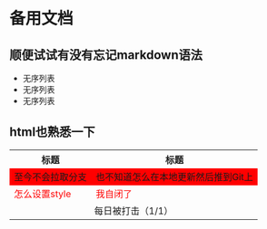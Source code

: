 # 备用文档
## 顺便试试有没有忘记markdown语法
- 无序列表
- 无序列表
- 无序列表
## html也熟悉一下
<table>

<tr>
 <th>标题</th><th>标题</th>
</tr>

<tr style="background-color:red;">
 <td>至今不会拉取分支</td><td>也不知道怎么在本地更新然后推到Git上</td>
</tr>

<tr style="color:red;">
 <td>怎么设置style</td><td>我自闭了</td>
</tr>

<tr>
 <td colspan="2"><center>每日被打击（1/1）</center></td>
</tr>
